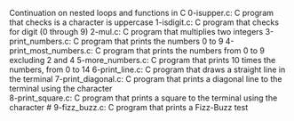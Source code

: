 Continuation on nested loops and functions in C
0-isupper.c: C program that checks is a character is uppercase
1-isdigit.c: C program that checks for digit (0 through 9)
2-mul.c: C program that multiplies two integers
3-print_numbers.c: C program that prints the numbers 0 to 9
4-print_most_numbers.c: C program that prints the numbers from 0 to 9 excluding 2 and 4
5-more_numbers.c: C program that prints 10 times the numbers, from 0 to 14
6-print_line.c: C program that draws a straight line in the terminal
7-print_diagonal.c: C program that prints a diagonal line to the terminal using the character \
8-print_square.c: C program that prints a square to the terminal using the character #
9-fizz_buzz.c: C program that prints a Fizz-Buzz test
